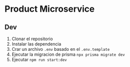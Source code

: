 # Product Microservice


## Dev

1. Clonar el repositorio
2. Instalar las dependencia
3. Crar un archivo `.env` basado en el `.env.template`
4. Ejecutar la migracion de prisma `npx prisma migrate dev`
5. Ejecutar `npm run start:dev`